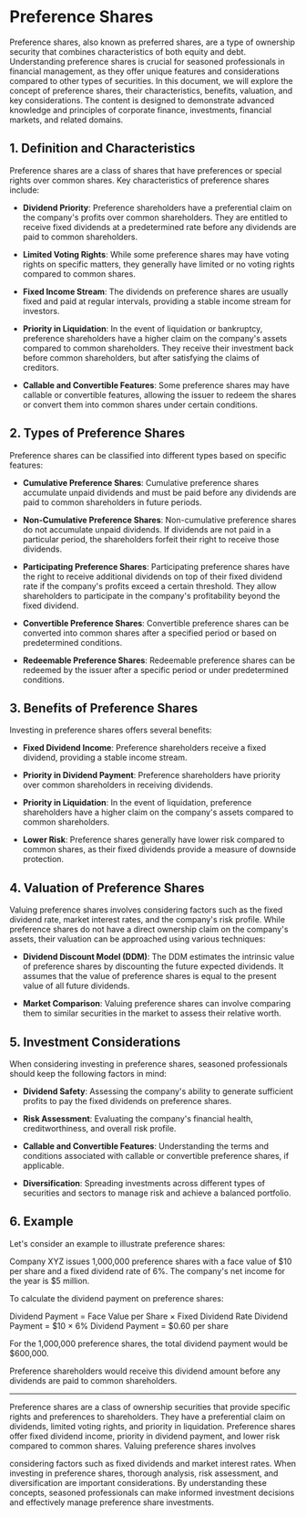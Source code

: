 # Preference Shares

Preference shares, also known as preferred shares, are a type of ownership security that combines characteristics of both equity and debt. Understanding preference shares is crucial for seasoned professionals in financial management, as they offer unique features and considerations compared to other types of securities. In this document, we will explore the concept of preference shares, their characteristics, benefits, valuation, and key considerations. The content is designed to demonstrate advanced knowledge and principles of corporate finance, investments, financial markets, and related domains.

## 1. Definition and Characteristics

Preference shares are a class of shares that have preferences or special rights over common shares. Key characteristics of preference shares include:

- **Dividend Priority**: Preference shareholders have a preferential claim on the company's profits over common shareholders. They are entitled to receive fixed dividends at a predetermined rate before any dividends are paid to common shareholders.

- **Limited Voting Rights**: While some preference shares may have voting rights on specific matters, they generally have limited or no voting rights compared to common shares.

- **Fixed Income Stream**: The dividends on preference shares are usually fixed and paid at regular intervals, providing a stable income stream for investors.

- **Priority in Liquidation**: In the event of liquidation or bankruptcy, preference shareholders have a higher claim on the company's assets compared to common shareholders. They receive their investment back before common shareholders, but after satisfying the claims of creditors.

- **Callable and Convertible Features**: Some preference shares may have callable or convertible features, allowing the issuer to redeem the shares or convert them into common shares under certain conditions.

## 2. Types of Preference Shares

Preference shares can be classified into different types based on specific features:

- **Cumulative Preference Shares**: Cumulative preference shares accumulate unpaid dividends and must be paid before any dividends are paid to common shareholders in future periods.

- **Non-Cumulative Preference Shares**: Non-cumulative preference shares do not accumulate unpaid dividends. If dividends are not paid in a particular period, the shareholders forfeit their right to receive those dividends.

- **Participating Preference Shares**: Participating preference shares have the right to receive additional dividends on top of their fixed dividend rate if the company's profits exceed a certain threshold. They allow shareholders to participate in the company's profitability beyond the fixed dividend.

- **Convertible Preference Shares**: Convertible preference shares can be converted into common shares after a specified period or based on predetermined conditions.

- **Redeemable Preference Shares**: Redeemable preference shares can be redeemed by the issuer after a specific period or under predetermined conditions.

## 3. Benefits of Preference Shares

Investing in preference shares offers several benefits:

- **Fixed Dividend Income**: Preference shareholders receive a fixed dividend, providing a stable income stream.

- **Priority in Dividend Payment**: Preference shareholders have priority over common shareholders in receiving dividends.

- **Priority in Liquidation**: In the event of liquidation, preference shareholders have a higher claim on the company's assets compared to common shareholders.

- **Lower Risk**: Preference shares generally have lower risk compared to common shares, as their fixed dividends provide a measure of downside protection.

## 4. Valuation of Preference Shares

Valuing preference shares involves considering factors such as the fixed dividend rate, market interest rates, and the company's risk profile. While preference shares do not have a direct ownership claim on the company's assets, their valuation can be approached using various techniques:

- **Dividend Discount Model (DDM)**: The DDM estimates the intrinsic value of preference shares by discounting the future expected dividends. It assumes that the value of preference shares is equal to the present value of all future dividends.

- **Market Comparison**: Valuing preference shares can involve comparing them to similar securities in the market to assess their relative worth.

## 5. Investment Considerations

When considering investing in preference shares, seasoned professionals should keep the following factors in mind:

- **Dividend Safety**: Assessing the company's ability to generate sufficient profits to pay the fixed dividends on preference shares.

- **Risk Assessment**: Evaluating the company's financial health, creditworthiness, and overall risk profile.

- **Callable and Convertible Features**: Understanding the terms and conditions associated with callable or convertible preference shares, if applicable.

- **Diversification**: Spreading investments across different types of securities and sectors to manage risk and achieve a balanced portfolio.

## 6. Example

Let's consider an example to illustrate preference shares:

Company XYZ issues 1,000,000 preference shares with a face value of $10 per share and a fixed dividend rate of 6%. The company's net income for the year is $5 million.

To calculate the dividend payment on preference shares:

Dividend Payment = Face Value per Share × Fixed Dividend Rate
Dividend Payment = $10 × 6%
Dividend Payment = $0.60 per share

For the 1,000,000 preference shares, the total dividend payment would be $600,000.

Preference shareholders would receive this dividend amount before any dividends are paid to common shareholders.

---

Preference shares are a class of ownership securities that provide specific rights and preferences to shareholders. They have a preferential claim on dividends, limited voting rights, and priority in liquidation. Preference shares offer fixed dividend income, priority in dividend payment, and lower risk compared to common shares. Valuing preference shares involves

 considering factors such as fixed dividends and market interest rates. When investing in preference shares, thorough analysis, risk assessment, and diversification are important considerations. By understanding these concepts, seasoned professionals can make informed investment decisions and effectively manage preference share investments.